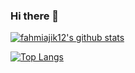 ### Hi there 👋

<!--
**fahmiajik12/fahmiajik12** is a ✨ _special_ ✨ repository because its `README.md` (this file) appears on your GitHub profile.

Here are some ideas to get you started:

- 🔭 I’m currently working on ...
- 🌱 I’m currently learning ...
- 👯 I’m looking to collaborate on ...
- 🤔 I’m looking for help with ...
- 💬 Ask me about ...
- 📫 How to reach me: ...
- 😄 Pronouns: ...
- ⚡ Fun fact: ...
-->

[![fahmiajik12's github stats](https://github-readme-stats.vercel.app/api?username=fahmiajik12&count_private=true&show_icons=true&theme=radical&hide_rank=false)](https://github.com/fahmiajik12/github-readme-stats)

[![Top Langs](https://github-readme-stats.vercel.app/api/top-langs/?username=fahmiajik12)](https://github.com/fahmiajik12/github-readme-stats)

